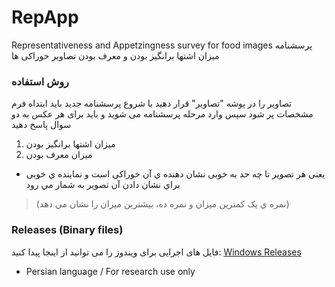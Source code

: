 # RepApp
Representativeness and Appetzingness survey for food images
پرسشنامه میزان اشتها برانگیز بودن و معرف بودن تصاویر خوراکی ها


### روش استفاده
تصاویر را در پوشه "تصاویر" قرار دهید
با شروع پرسشنامه جدید باید ابتداه فرم مشخصات پر شود
سپس وارد مرحله پرسشنامه می شوید و باید برای هر عکس به دو سوال پاسخ دهید
1. میزان اشتها برانگیز بودن
2. میزان معرف بودن
  - یعنی هر تصویر تا چه حد به خوبی نشان دهنده ي آن خوراکی است و نماینده ي خوبی براي نشان دادن آن تصویر به شمار مي رود
> (نمره ي يک کمترين ميزان و نمره ده، بيشترين ميزان را نشان مي دهد)

### Releases (Binary files)
فایل های اجرایی برای ویندوز را می توانید از اینجا پیدا کنید: [Windows Releases](https://github.com/saeedmhq/RepApp/Releases)


- Persian language / For research use only
